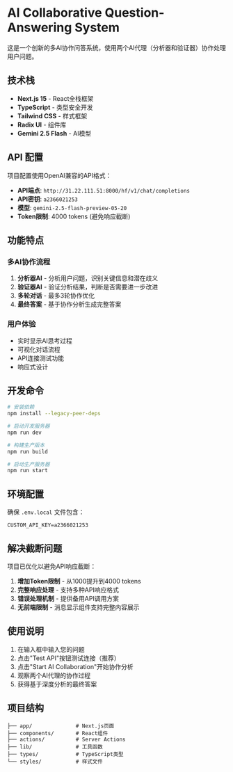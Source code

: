 # AI Collaborative Question-Answering System

这是一个创新的多AI协作问答系统，使用两个AI代理（分析器和验证器）协作处理用户问题。

## 技术栈

- **Next.js 15** - React全栈框架
- **TypeScript** - 类型安全开发
- **Tailwind CSS** - 样式框架
- **Radix UI** - 组件库
- **Gemini 2.5 Flash** - AI模型

## API 配置

项目配置使用OpenAI兼容的API格式：

- **API端点**: `http://31.22.111.51:8000/hf/v1/chat/completions`
- **API密钥**: `a2366021253`
- **模型**: `gemini-2.5-flash-preview-05-20`
- **Token限制**: 4000 tokens (避免响应截断)

## 功能特点

### 多AI协作流程
1. **分析器AI** - 分析用户问题，识别关键信息和潜在歧义
2. **验证器AI** - 验证分析结果，判断是否需要进一步改进
3. **多轮对话** - 最多3轮协作优化
4. **最终答案** - 基于协作分析生成完整答案

### 用户体验
- 实时显示AI思考过程
- 可视化对话流程
- API连接测试功能
- 响应式设计

## 开发命令

```bash
# 安装依赖
npm install --legacy-peer-deps

# 启动开发服务器
npm run dev

# 构建生产版本
npm run build

# 启动生产服务器
npm run start
```

## 环境配置

确保 `.env.local` 文件包含：

```
CUSTOM_API_KEY=a2366021253
```

## 解决截断问题

项目已优化以避免API响应截断：

1. **增加Token限制** - 从1000提升到4000 tokens
2. **完整响应处理** - 支持多种API响应格式
3. **错误处理机制** - 提供备用API调用方案
4. **无前端限制** - 消息显示组件支持完整内容展示

## 使用说明

1. 在输入框中输入您的问题
2. 点击"Test API"按钮测试连接（推荐）
3. 点击"Start AI Collaboration"开始协作分析
4. 观察两个AI代理的协作过程
5. 获得基于深度分析的最终答案

## 项目结构

```
├── app/              # Next.js页面
├── components/       # React组件
├── actions/          # Server Actions
├── lib/              # 工具函数
├── types/            # TypeScript类型
└── styles/           # 样式文件